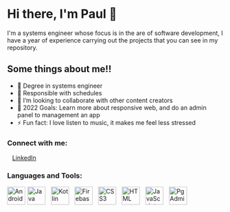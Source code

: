 # Hi there, I'm Paul 👋 

I'm a systems engineer whose focus is in the are of software development, I have a year of experience carrying out the projects that you can see in my repository.

## Some things about me!!

- 🔭 Degree in systems engineer
- 🌱 Responsible with schedules
- 👯 I’m looking to collaborate with other content creators
- 🥅 2022 Goals: Learn more about responsive web, and do an admin panel to management an app
- ⚡ Fun fact: I love listen to music, it makes me feel less stressed

### Connect with me:

&nbsp;&nbsp;
 [LinkedIn](https://www.linkedin.com/in/paul-guillen-acu%C3%B1a-61ab9319a/)
&nbsp;&nbsp;

### Languages and Tools:

<img align="left" alt="Android" width="42px" src="https://www.pinclipart.com/picdir/big/542-5422938_android-studio-icon-android-studio-new-icon-clipart.png" style="padding-right:2px;"/>
<img align="left" alt="Java" width="42px" src="https://brandslogos.com/wp-content/uploads/images/large/java-logo-1.png"  style="padding-right:10px;"/>
<img align="left" alt="Kotlin" width="42px" src="https://miro.medium.com/max/440/1*0WiowS1xHwISJnLX3Hs05g.png" style="padding-right:10px;" />
<img align="left" alt="Firebase" width="42px" src="https://assetstorev1-prd-cdn.unity3d.com/key-image/5164e3fe-0b16-46fd-b57a-f90823c2ba96.jpg" style="padding-right:10px;" />
<img align="left" alt="CSS3" width="42px" src="https://cdn.jsdelivr.net/gh/devicons/devicon/icons/css3/css3-original.svg" style="padding-right:10px;" />
<img align="left" alt="HTML" width="42px" src="https://cdn.jsdelivr.net/gh/devicons/devicon/icons/html5/html5-original.svg" style="padding-right:10px;" />
<img align="left" alt="JavaScript" width="42px" src="https://cdn.jsdelivr.net/gh/devicons/devicon/icons/javascript/javascript-original.svg" style="padding-right:10px;"/>
<img align="left" alt="PgAdmin" width="42px" src="https://upload.wikimedia.org/wikipedia/commons/thumb/2/29/Postgresql_elephant.svg/640px-Postgresql_elephant.svg.png" style="padding-right:10px;"/>



<br />
<br />


<!--
**PaulGuillen/PaulGuillen** is a ✨ _special_ ✨ repository because its `README.md` (this file) appears on your GitHub profile.

Here are some ideas to get you started:

- 🔭 I’m currently working on ...
- 🌱 I’m currently learning ...
- 👯 I’m looking to collaborate on ...
- 🤔 I’m looking for help with ...
- 💬 Ask me about ...
- 📫 How to reach me: ...
- 😄 Pronouns: ...
- ⚡ Fun fact: ...
-->
